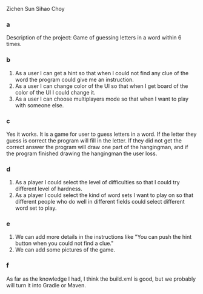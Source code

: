 Zichen Sun
Sihao Choy
### a
Description of the project: Game of guessing letters in a word within 6 times.
### b
1. As a user I can get a hint so that when I could not find any clue of the word the program could give me an instruction.
2. As a user I can change color of the UI so that when I get board of the color of the UI I could change it.
3. As a user I can choose multiplayers mode so that when I want to play with someone else.
### c
Yes it works.
It is a game for user to guess letters in a word. If the letter they guess is correct the program will fill in the letter. If they did not get the correct answer the program will draw one part of the hangingman, and if the program finished drawing the hangingman the user loss.
### d
1. As a player I could select the level of difficulties so that I could try different level of hardness.
2. As a player I could select the kind of word sets I want to play on so that different people who do well in different fields could select different word set to play.
### e
1. We can add more details in the instructions like "You can push the hint button when you could not find a clue."
2. We can add some pictures of the game.
### f
As far as the knowledge I had, I  think the build.xml is good, but we probably will turn it into Gradle or Maven.

